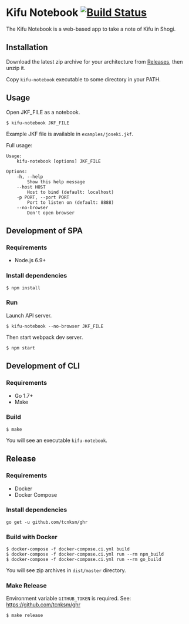 # Kifu Notebook [![Build Status](https://travis-ci.org/orangain/kifu-notebook.svg?branch=master)](https://travis-ci.org/orangain/kifu-notebook)

The Kifu Notebook is a web-based app to take a note of Kifu in Shogi.

## Installation

Download the latest zip archive for your architecture from [Releases](https://github.com/orangain/kifu-notebook/releases), then unzip it.

Copy `kifu-notebook` executable to some directory in your PATH.

## Usage

Open JKF_FILE as a notebook.

```
$ kifu-notebook JKF_FILE
```

Example JKF file is available in `examples/joseki.jkf`.

Full usage:

```
Usage:
    kifu-notebook [options] JKF_FILE

Options:
    -h, --help
        Show this help message
    --host HOST
        Host to bind (default: localhost)
    -p PORT, --port PORT
        Port to listen on (default: 8888)
    --no-browser
        Don't open browser
```

## Development of SPA

### Requirements

* Node.js 6.9+

### Install dependencies

```
$ npm install
```

### Run

Launch API server.

```
$ kifu-notebook --no-browser JKF_FILE
```

Then start webpack dev server.

```
$ npm start
```

## Development of CLI

### Requirements

* Go 1.7+
* Make

### Build

```
$ make
```

You will see an executable `kifu-notebook`.

## Release

### Requirements

* Docker
* Docker Compose

### Install dependencies

```
go get -u github.com/tcnksm/ghr
```

### Build with Docker

```
$ docker-compose -f docker-compose.ci.yml build
$ docker-compose -f docker-compose.ci.yml run --rm npm_build
$ docker-compose -f docker-compose.ci.yml run --rm go_build
```

You will see zip archives in `dist/master` directory.

### Make Release

Environment variable `GITHUB_TOKEN` is required. See: https://github.com/tcnksm/ghr

```
$ make release
```
